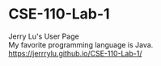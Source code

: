 # CSE-110-Lab-1
Jerry Lu's User Page  
My favorite programming language is Java.  
https://jerrrylu.github.io/CSE-110-Lab-1/
